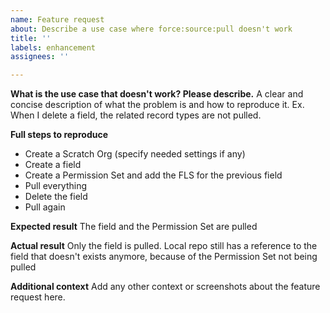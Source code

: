 ```yaml
---
name: Feature request
about: Describe a use case where force:source:pull doesn't work
title: ''
labels: enhancement
assignees: ''

---
```


**What is the use case that doesn't work? Please describe.**
A clear and concise description of what the problem is and how to reproduce it. Ex. When I delete a field, the related record types are not pulled.

**Full steps to reproduce**
* Create a Scratch Org (specify needed settings if any)
* Create a field
* Create a Permission Set and add the FLS for the previous field
* Pull everything
* Delete the field
* Pull again

**Expected result**
The field and the Permission Set are pulled

**Actual result**
Only the field is pulled. Local repo still has a reference to the field that doesn't exists anymore, because of the Permission Set not being pulled

**Additional context**
Add any other context or screenshots about the feature request here.
